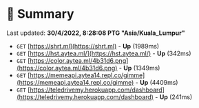 # 📖 Summary
Last updated: **30/4/2022, 8:28:08 PTG "Asia/Kuala_Lumpur"**

- `GET` [https://shrt.ml](https://shrt.ml) - **Up** (1989ms)
- `GET` [https://hst.aytea.ml/](https://hst.aytea.ml/) - **Up** (342ms)
- `GET` [https://color.aytea.ml/4b31d6.png](https://color.aytea.ml/4b31d6.png) - **Up** (1349ms)
- `GET` [https://memeapi.aytea14.repl.co/gimme](https://memeapi.aytea14.repl.co/gimme) - **Up** (4409ms)
- `GET` [https://teledrivemy.herokuapp.com/dashboard](https://teledrivemy.herokuapp.com/dashboard) - **Up** (241ms)
